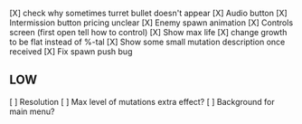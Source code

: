 [X] check why sometimes turret bullet doesn't appear
[X] Audio button
[X] Intermission button pricing unclear
[X] Enemy spawn animation
[X] Controls screen (first open tell how to control)
[X] Show max life
[X] change growth to be flat instead of %-tal
[X] Show some small mutation description once received
[X] Fix spawn push bug


## LOW
[ ] Resolution
[ ] Max level of mutations extra effect?
[ ] Background for main menu?